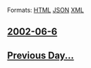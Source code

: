 
Formats: [HTML](2002/06/6/index.html)  [JSON](2002/06/6/index.json)  [XML](2002/06/6/index.xml)  

## [2002-06-6](/news/2002/06/6/index.md)

## [Previous Day...](/news/2002/06/5/index.md)

